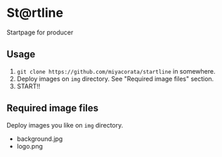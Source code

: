 # St@rtline

Startpage for producer

## Usage

1. `git clone https://github.com/miyacorata/startline` in somewhere.
1. Deploy images on `img` directory. See "Required image files" section.
1. START!!

## Required image files

Deploy images you like on `img` directory.

* background.jpg  
* logo.png
